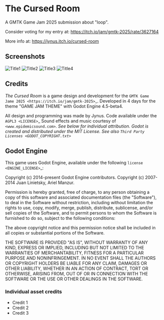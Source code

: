 # The Cursed Room

A GMTK Game Jam 2025 submission about "loop".

Consider voting for my entry at: https://itch.io/jam/gmtk-2025/rate/3627164

More info at: https://jynus.itch.io/cursed-room

## Screenshots

![Title1](screenshots/path1.png)
![Title2](screenshots/path2.png)
![Title3](screenshots/path3.png)
![Title4](screenshots/path4.png)


## Credits

<em>The Cursed Room</em> is a game design and development for the `GMTK Game Jame 2025 <https://itch.io/jam/gmtk-2025>`_.
Developed in 4 days for the theme "GAME JAM THEME" with Godot Engine 4.5-beta4.

All design and programming was made by Jynus. Code available under the `AGPL3 <LICENSE>`_
Sound effects and music courtesy of `<www.epidemicsound.com>`_. See below for individual attribution.
Godot is created and distributed under the MIT License. See also `Third Party Licenses <GODOT_COPYRIGHT.txt>`_

## Godot Engine

This game uses Godot Engine, available under the following `license <ENGINE_LICENSE>`_:

Copyright (c) 2014-present Godot Engine contributors.
Copyright (c) 2007-2014 Juan Linietsky, Ariel Manzur.

Permission is hereby granted, free of charge, to any person obtaining a copy
of this software and associated documentation files (the "Software"), to deal
in the Software without restriction, including without limitation the rights
to use, copy, modify, merge, publish, distribute, sublicense, and/or sell
copies of the Software, and to permit persons to whom the Software is
furnished to do so, subject to the following conditions:

The above copyright notice and this permission notice shall be included in all
copies or substantial portions of the Software.

THE SOFTWARE IS PROVIDED "AS IS", WITHOUT WARRANTY OF ANY KIND, EXPRESS OR
IMPLIED, INCLUDING BUT NOT LIMITED TO THE WARRANTIES OF MERCHANTABILITY,
FITNESS FOR A PARTICULAR PURPOSE AND NONINFRINGEMENT. IN NO EVENT SHALL THE
AUTHORS OR COPYRIGHT HOLDERS BE LIABLE FOR ANY CLAIM, DAMAGES OR OTHER
LIABILITY, WHETHER IN AN ACTION OF CONTRACT, TORT OR OTHERWISE, ARISING FROM,
OUT OF OR IN CONNECTION WITH THE SOFTWARE OR THE USE OR OTHER DEALINGS IN THE
SOFTWARE.

### Individual asset credits

* Credit 1
* Credit 2
* Credit 3
